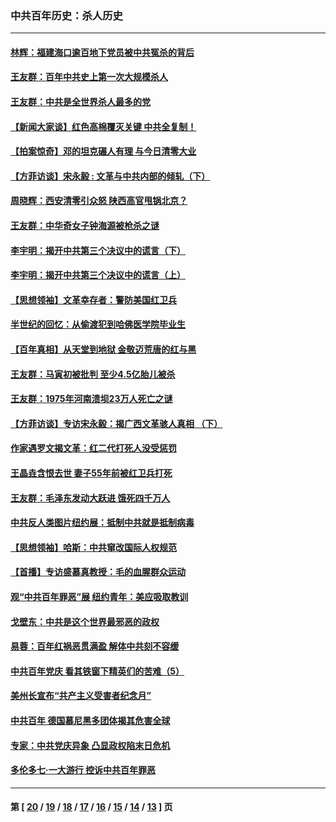 ### 中共百年历史：杀人历史
---
#### [林辉：福建海口逾百地下党员被中共冤杀的背后](../../pages/nf1176106/n13878946.md?03300430) 
#### [王友群：百年中共史上第一次大规模杀人](../../pages/nf1176106/n13863785.md?03300430) 
#### [王友群：中共是全世界杀人最多的党](../../pages/nf1176106/n13860689.md?03300430) 
#### [【新闻大家谈】红色高棉覆灭关键 中共全复制！](../../pages/nf1176106/n13850222.md?03300430) 
#### [【拍案惊奇】邓的坦克碾人有理 与今日清零大业](../../pages/nf1176106/n13729574.md?03300430) 
#### [【方菲访谈】宋永毅 : 文革与中共内部的倾轧（下）](../../pages/nf1176106/n13486836.md?03300430) 
#### [周晓辉：西安清零引众怒 陕西高官甩锅北京？](../../pages/nf1176106/n13484627.md?03300430) 
#### [王友群：中华奇女子钟海源被枪杀之谜](../../pages/nf1176106/n13430555.md?03300430) 
#### [李宇明：揭开中共第三个决议中的谎言（下）](../../pages/nf1176106/n13389389.md?03300430) 
#### [李宇明：揭开中共第三个决议中的谎言（上）](../../pages/nf1176106/n13388697.md?03300430) 
#### [【思想领袖】文革幸存者：警防美国红卫兵](../../pages/nf1176106/n13339289.md?03300430) 
#### [半世纪的回忆：从偷渡犯到哈佛医学院毕业生](../../pages/nf1176106/n13345328.md?03300430) 
#### [【百年真相】从天堂到地狱 金敬迈荒唐的红与黑](../../pages/nf1176106/n13336995.md?03300430) 
#### [王友群：马寅初被批判 至少4.5亿胎儿被杀](../../pages/nf1176106/n13260313.md?03300430) 
#### [王友群：1975年河南溃坝23万人死亡之谜](../../pages/nf1176106/n13231576.md?03300430) 
#### [【方菲访谈】专访宋永毅：揭广西文革骇人真相 （下）](../../pages/nf1176106/n13209074.md?03300430) 
#### [作家遇罗文揭文革：红二代打死人没受惩罚](../../pages/nf1176106/n13205254.md?03300430) 
#### [王晶垚含恨去世 妻子55年前被红卫兵打死](../../pages/nf1176106/n13203590.md?03300430) 
#### [王友群：毛泽东发动大跃进 饿死四千万人](../../pages/nf1176106/n13177158.md?03300430) 
#### [中共反人类图片纽约展：抵制中共就是抵制病毒](../../pages/nf1176106/n13115371.md?03300430) 
#### [【思想领袖】哈斯：中共窜改国际人权规范](../../pages/nf1176106/n13053647.md?03300430) 
#### [【首播】专访盛慕真教授：毛的血腥群众运动](../../pages/nf1176106/n13091782.md?03300430) 
#### [观“中共百年罪恶”展 纽约青年：美应吸取教训](../../pages/nf1176106/n13085246.md?03300430) 
#### [戈壁东：中共是这个世界最邪恶的政权](../../pages/nf1176106/n13085641.md?03300430) 
#### [易蓉：百年红祸恶贯满盈 解体中共刻不容缓](../../pages/nf1176106/n13084455.md?03300430) 
#### [中共百年党庆 看其铁窗下精英们的苦难（5）](../../pages/nf1176106/n13076766.md?03300430) 
#### [美州长宣布“共产主义受害者纪念月”](../../pages/nf1176106/n13074024.md?03300430) 
#### [中共百年 德国慕尼黑多团体揭其危害全球](../../pages/nf1176106/n13068873.md?03300430) 
#### [专家：中共党庆异象 凸显政权陷末日危机](../../pages/nf1176106/n13067084.md?03300430) 
#### [多伦多七·一大游行 控诉中共百年罪恶](../../pages/nf1176106/n13062043.md?03300430) 

---
#### 第 [ [20](./20.md?03300430) / [19](./19.md?03300430) / [18](./18.md?03300430) / [17](./17.md?03300430) / [16](./16.md?03300430) / [15](./15.md?03300430) / [14](./14.md?03300430) / [13](./13.md?03300430) ] 页
